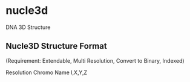 # nucle3d
DNA 3D Structure

## Nucle3D Structure Format
(Requirement: Extendable, Multi Resolution, Convert to Binary, Indexed)

Resolution
Chromo Name
I,X,Y,Z
